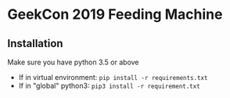 # GeekCon 2019 Feeding Machine

## Installation
Make sure you have python 3.5 or above

* If in virtual environment:
`pip install -r requirements.txt`
* If in "global" python3: `pip3 install -r requirement.txt`